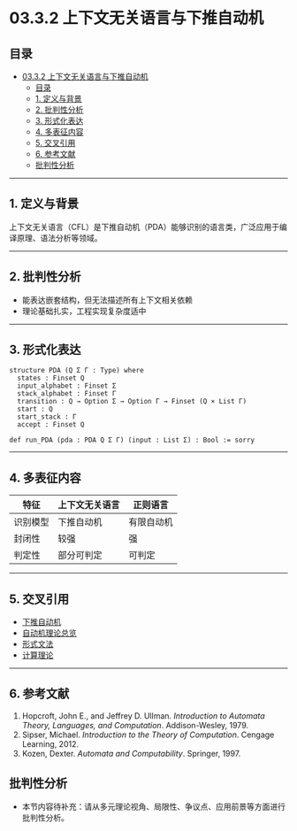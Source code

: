 # 03.3.2 上下文无关语言与下推自动机

## 目录

- [03.3.2 上下文无关语言与下推自动机](#0332-上下文无关语言与下推自动机)
  - [目录](#目录)
  - [1. 定义与背景](#1-定义与背景)
  - [2. 批判性分析](#2-批判性分析)
  - [3. 形式化表达](#3-形式化表达)
  - [4. 多表征内容](#4-多表征内容)
  - [5. 交叉引用](#5-交叉引用)
  - [6. 参考文献](#6-参考文献)
  - [批判性分析](#批判性分析)

---

## 1. 定义与背景

上下文无关语言（CFL）是下推自动机（PDA）能够识别的语言类，广泛应用于编译原理、语法分析等领域。

---

## 2. 批判性分析

- 能表达嵌套结构，但无法描述所有上下文相关依赖
- 理论基础扎实，工程实现复杂度适中

---

## 3. 形式化表达

```lean
structure PDA (Q Σ Γ : Type) where
  states : Finset Q
  input_alphabet : Finset Σ
  stack_alphabet : Finset Γ
  transition : Q → Option Σ → Option Γ → Finset (Q × List Γ)
  start : Q
  start_stack : Γ
  accept : Finset Q

def run_PDA (pda : PDA Q Σ Γ) (input : List Σ) : Bool := sorry
```

---

## 4. 多表征内容

| 特征 | 上下文无关语言 | 正则语言 |
|------|----------------|----------|
| 识别模型 | 下推自动机 | 有限自动机 |
| 封闭性 | 较强 | 强 |
| 判定性 | 部分可判定 | 可判定 |

---

## 5. 交叉引用

- [下推自动机](../01_Automata_Theory/03.1.2_Pushdown_Automata.md)
- [自动机理论总览](README.md)
- [形式文法](../03.2_Formal_Grammars.md)
- [计算理论](README.md)

---

## 6. 参考文献

1. Hopcroft, John E., and Jeffrey D. Ullman. *Introduction to Automata Theory, Languages, and Computation*. Addison-Wesley, 1979.
2. Sipser, Michael. *Introduction to the Theory of Computation*. Cengage Learning, 2012.
3. Kozen, Dexter. *Automata and Computability*. Springer, 1997.

## 批判性分析

- 本节内容待补充：请从多元理论视角、局限性、争议点、应用前景等方面进行批判性分析。
